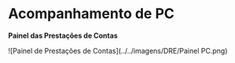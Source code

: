 # Acompanhamento de PC

**Painel das Prestações de Contas**

![Painel de Prestações de Contas](../../imagens/DRE/Painel PC.png)

